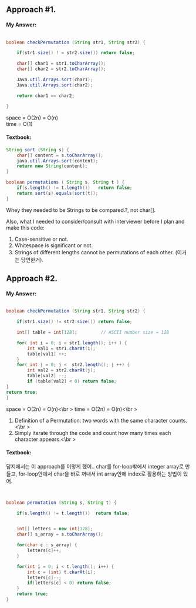 ## Approach #1. 
#### My Answer:
```java

boolean checkPermutation (String str1, String str2) {

	if(str1.size() ! = str2.size()) return false;

	char[] char1 = str1.toCharArray();
	char[] char2 = str2.toCharArray();

	Java.util.Arrays.sort(char1);
	Java.util.Arrays.sort(char2);

	return char1 == char2;

}

```
space = O(2n) = O(n) <br />
time = O(1)

#### Textbook:

```java
String sort (String s) {
	char[] content = s.toCharArray();
	java.util.Arrays.sort(content);
	return new String(content);
}

boolean permutations ( String s, String t ) {
	if(s.length() != t.length())   return false;
	return sort(s).equals(sort(t));
}

```
Whey they needed to be Strings to be compared.?, not char[].<br />

Also,  what I needed to consider/consult with interviewer before I plan and make this code:<br />

1. Case-sensitive or not.<br />
2. Whitespace is significant or not.<br />
3. Strings of different lengths cannot be permutations of each other. (이거는 당연한거).<br />


## Approach #2. 

#### My Answer:

```java

boolean checkPermutation (String str1, String str2) {

	if(str1.size() != str2.size()) return false;

	int[] table = int[128]; 		// ASCII number size = 128

	for( int i = 0; i < str1.length(); i++ ) {
		int val1 = str1.charAt(i);
		table[val1] ++;
	}
	for( int j = 0; j <  str2.length(); j ++) {
		int val2 = str2.charAt(j);
		table[val2] --;
		if (table[val2] < 0) return false;
}
return true;
}

```
space = O(2n) = O(n)<\br >
time = O(2n) = O(n)<\br >

1. Definition of a Permutation: two words with the same character counts. <\br >
2. Simply iterate through the code and count how many times each character appears.<\br >

#### Textbook:

답지에서는 이 approach를 이렇게 했어.. char를 for-loop밖에서 integer array로 만들고, for-loop안에서 char을 바로 꺼내서 int array안에 index로 활용하는 방법이 있어. 	

```java


boolean permutation (String s, String t) {

	if(s.length() != t.length())  return false;


	int[] letters = new int[128];
	char[] s_array = s.toCharArray();

	for(char c : s_array) {
		letters[c]++;
	}

	for(int i = 0; i < t.length(); i++) {
		int c = (int) t.charAt(i);
		letters[c]--;
		if(letters[c] < 0) return false;
	}
	return true;
}

```




